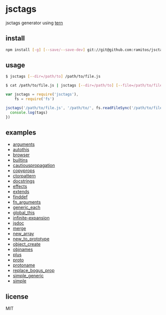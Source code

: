 # jsctags

jsctags generator using [tern](https://github.com/marijnh/tern)

## install

```sh
npm install [-g] [--save/--save-dev] git://git@github.com:ramitos/jsctags.git
```

## usage

```sh
$ jsctags [--dir=/path/to] /path/to/file.js
```

```sh
$ cat /path/to/file.js | jsctags [--dir=/path/to] [--file=/path/to/file.js]
```

```js
var jsctags = require('jsctags'),
    fs = require('fs')

jsctags('/path/to/file.js', '/path/to/', fs.readFileSync('/path/to/file.js', 'utf8'), function (e, tags) {
  console.log(tags)
})
```

## examples

 * [arguments](examples/arguments.json)
 * [autothis](examples/autothis.json)
 * [browser](examples/browser.json)
 * [builtins](examples/builtins.json)
 * [cautiouspropagation](examples/cautiouspropagation.json)
 * [copyprops](examples/copyprops.json)
 * [ctorpattern](examples/ctorpattern.json)
 * [docstrings](examples/docstrings.json)
 * [effects](examples/effects.json)
 * [extends](examples/extends.json)
 * [finddef](examples/finddef.json)
 * [fn_arguments](examples/fn_arguments.json)
 * [generic_each](examples/generic_each.json)
 * [global_this](examples/global_this.json)
 * [infinite-expansion](examples/infinite-expansion.json)
 * [jsdoc](examples/jsdoc.json)
 * [merge](examples/merge.json)
 * [new_array](examples/new_array.json)
 * [new_to_prototype](examples/new_to_prototype.json)
 * [object_create](examples/object_create.json)
 * [objnames](examples/objnames.json)
 * [plus](examples/plus.json)
 * [proto](examples/proto.json)
 * [protoname](examples/protoname.json)
 * [replace_bogus_prop](examples/replace_bogus_prop.json)
 * [simple_generic](examples/simple_generic.json)
 * [simple](examples/simple.json)


## license

MIT